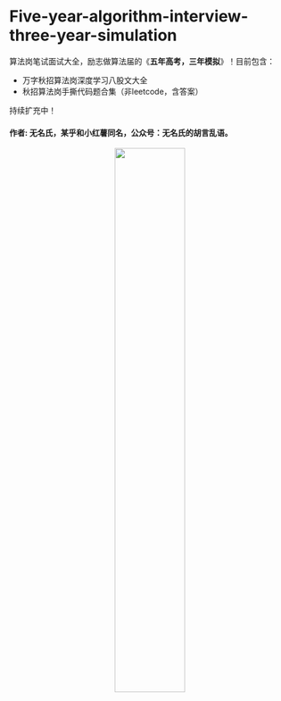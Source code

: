 # Five-year-algorithm-interview-three-year-simulation
算法岗笔试面试大全，励志做算法届的《**五年高考，三年模拟**》！目前包含：
- 万字秋招算法岗深度学习八股文大全
- 秋招算法岗手撕代码题合集（非leetcode，含答案）
  
持续扩充中！

#### 作者: 无名氏，某乎和小红薯同名，公众号：无名氏的胡言乱语。
<center>
<img src=".\万字秋招算法岗深度学习八股文大全\公众号.png" width=50% height=50%/>
</center>
